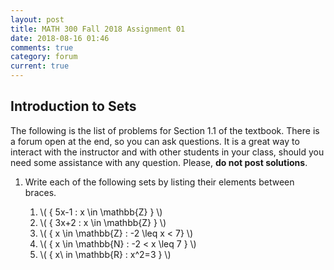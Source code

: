 ```yaml
---
layout: post
title: MATH 300 Fall 2018 Assignment 01
date: 2018-08-16 01:46
comments: true
category: forum
current: true
---
```


## Introduction to Sets

<div class="alert alert-info">
The following is the list of problems for Section 1.1 of the textbook.  There is a forum open at the end, so you can ask questions.  It is a great way to interact with the instructor and with other students in your class, should you need some assistance with any question. Please, <strong>do not post solutions</strong>.
</div>

1. Write each of the following sets by listing their elements between braces.

	1. \\( \{ 5x-1 : x \in \mathbb{Z} \} \\)
	2. \\( \{ 3x+2 : x \in \mathbb{Z} \} \\)
	3. \\( \{ x \in \mathbb{Z} : -2 \leq x < 7\} \\)
	4. \\( \{ x \in \mathbb{N} : -2 < x \leq 7 \} \\)
	5. \\( \{ x\ in \mathbb{R} : x^2=3 \} \\)

